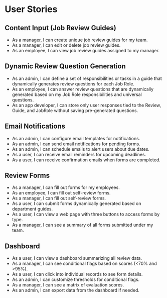 # User Stories

## Content Input (Job Review Guides)
- As a manager, I can create unique job review guides for my team.
- As a manager, I can edit or delete job review guides.
- As an employee, I can view job review guides assigned to my manager.

## Dynamic Review Question Generation
- As an admin, I can define a set of responsibilities or tasks in a guide that dynamically generates review questions for each Job Role.
- As an employee, I can answer review questions that are dynamically generated based on my Job Role responsibilities and universal questions.
- As an app developer, I can store only user responses tied to the Review, Guide, and JobRole without saving pre-generated questions.

## Email Notifications
- As an admin, I can configure email templates for notifications.
- As an admin, I can send email notifications for pending forms.
- As an admin, I can schedule emails to alert users about due dates.
- As a user, I can receive email reminders for upcoming deadlines.
- As a user, I can receive confirmation emails when forms are completed.

## Review Forms
- As a manager, I can fill out forms for my employees.
- As an employee, I can fill out self-review forms.
- As a manager, I can fill out self-review forms.
- As a user, I can submit forms dynamically generated based on department guides.
- As a user, I can view a web page with three buttons to access forms by type.
- As a manager, I can see a summary of all forms submitted under my team.

## Dashboard
- As a user, I can view a dashboard summarizing all review data.
- As a manager, I can see conditional flags based on scores (<70% and >95%).
- As a user, I can click into individual records to see form details.
- As an admin, I can customize thresholds for conditional flags.
- As a manager, I can see a matrix of evaluation scores.
- As an admin, I can export data from the dashboard if needed.
